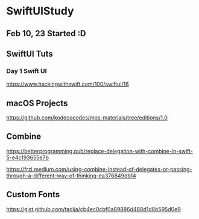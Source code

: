 # SwiftUIStudy

<h2> Feb 10, 23 Started :D </h2>

<h2> SwiftUI Tuts </h2>

<h3> Day 1 Swift UI </h3>

https://www.hackingwithswift.com/100/swiftui/16

<h2> macOS Projects </h2>

https://github.com/kodecocodes/mos-materials/tree/editions/1.0

<h2> Combine </h2>

https://betterprogramming.pub/replace-delegation-with-combine-in-swift-5-e4c193655e7b

https://frzi.medium.com/using-combine-instead-of-delegates-or-passing-through-a-different-way-of-thinking-ea376849db14

<h2> Custom Fonts </h2>

https://gist.github.com/tadija/cb4ec0cbf0a89886d488d1d8b595d0e9
